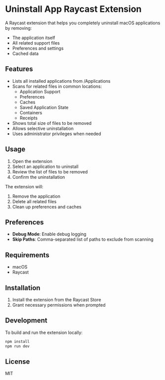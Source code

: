 # Uninstall App Raycast Extension

A Raycast extension that helps you completely uninstall macOS applications by removing:

- The application itself
- All related support files
- Preferences and settings
- Cached data

## Features

- Lists all installed applications from /Applications
- Scans for related files in common locations:
  - Application Support
  - Preferences
  - Caches
  - Saved Application State
  - Containers
  - Receipts
- Shows total size of files to be removed
- Allows selective uninstallation
- Uses administrator privileges when needed

## Usage

1. Open the extension
2. Select an application to uninstall
3. Review the list of files to be removed
4. Confirm the uninstallation

The extension will:

1. Remove the application
2. Delete all related files
3. Clean up preferences and caches

## Preferences

- **Debug Mode**: Enable debug logging
- **Skip Paths**: Comma-separated list of paths to exclude from scanning

## Requirements

- macOS
- Raycast

## Installation

1. Install the extension from the Raycast Store
2. Grant necessary permissions when prompted

## Development

To build and run the extension locally:

```bash
npm install
npm run dev
```

## License

MIT
